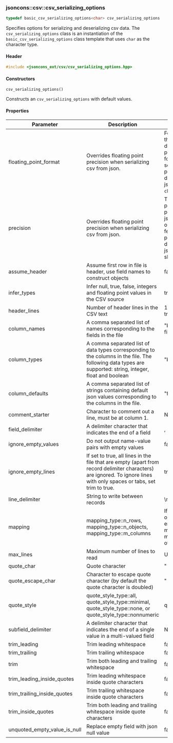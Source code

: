 ### jsoncons::csv::csv_serializing_options

```c++
typedef basic_csv_serializing_options<char> csv_serializing_options
```
Specifies options for serializing and deserializing csv data. The `csv_serializing_options` class is an instantiation of the `basic_csv_serializing_options` class template that uses `char` as the character type.

#### Header
```c++
#include <jsoncons_ext/csv/csv_serializing_options.hpp>
```

#### Constructors

    csv_serializing_options()
Constructs an `csv_serializing_options` with default values. 

#### Properties

Parameter          | Description        | Default       
-------------      | -------------  | ------------- 
floating_point_format|Overrides floating point precision when serializing csv from json.|For a floating point value that was previously decoded from json text, preserves the original format when serializing.For a floating point value that was directly inserted into a json value, serializes with `chars_format::general`.
precision|Overrides floating point precision when serializing csv from json. |The default, For a floating point value that was previously decoded from json text, preserves the original precision. The fefault, For a floating point value that was directly inserted into a json value, serializes with shortest representation.
assume_header      | Assume first row in file is header, use field names to construct objects | false         
infer_types      | Infer null, true, false, integers and floating point values in the CSV source | true         
header_lines      | Number of header lines in the CSV text | 1 if assume_header is true, otherwise 0         
column_names      | A comma separated list of names corresponding to the fields in the file | "bool-field,float-field,string-field"
column_types      | A comma separated list of data types corresponding to the columns in the file. The following data types are supported: string, integer, float and boolean | "bool,float,string"}
column_defaults      | A comma separated list of strings containing default json values corresponding to the columns in the file. | "false,0.0,"\"\""
comment_starter|Character to comment out a line, must be at column 1.|None
field_delimiter    | A delimiter character that indicates the end of a field        | ,             
ignore_empty_values      | Do not output name-value pairs with empty values| false         
ignore_empty_lines      | If set to true, all lines in the file that are empty (apart from record delimiter characters) are ignored. To ignore lines with only spaces or tabs, set trim to true.| true         
line_delimiter|String to write between records|\n  
mapping|mapping_type::n_rows, mapping_type::n_objects, mapping_type::m_columns|If assume_header is true or column_names is not empty, mapping_type::n_rows, mapping_type::n_columns otherwise
max_lines         | Maximum number of lines to read | Unlimited
quote_char         | Quote character              | "             
quote_escape_char  | Character to escape quote character (by default the quote character is doubled)| "             
quote_style|quote_style_type::all, quote_style_type::minimal, quote_style_type::none, or quote_style_type::nonnumeric|quote_style_type::minimal
subfield_delimiter    |A delimiter character that indicates the end of a single value in a multi-valued field|None
trim_leading      | Trim leading whitespace | false         
trim_trailing      | Trim trailing whitespace | false         
trim      | Trim both leading and trailing whitespace | false        
trim_leading_inside_quotes      | Trim leading whitespace inside quote characters| false         
trim_trailing_inside_quotes      | Trim trailing whitespace inside quote characters| false         
trim_inside_quotes      | Trim both leading and trailing whitespace inside quote characters| false        
unquoted_empty_value_is_null | Replace empty field with json null value | false         

